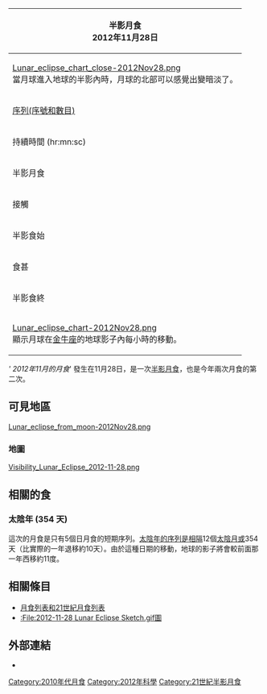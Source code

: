 <table>
<thead>
<tr class="header">
<th><p>半影月食<br />
2012年11月28日</p></th>
</tr>
</thead>
<tbody>
<tr class="odd">
<td><p><a href="https://zh.wikipedia.org/wiki/File:Lunar_eclipse_chart_close-2012Nov28.png" title="fig:Lunar_eclipse_chart_close-2012Nov28.png">Lunar_eclipse_chart_close-2012Nov28.png</a><br />
當月球進入地球的半影內時，月球的北部可以感覺出變暗淡了。</p></td>
</tr>
<tr class="even">
<td><p><a href="https://zh.wikipedia.org/wiki/沙羅週期" title="wikilink">序列(序號和數目)</a></p></td>
</tr>
<tr class="odd">
<td><p>持續時間 (hr:mn:sc)</p></td>
</tr>
<tr class="even">
<td><p>半影月食</p></td>
</tr>
<tr class="odd">
<td><p>接觸</p></td>
</tr>
<tr class="even">
<td><p>半影食始</p></td>
</tr>
<tr class="odd">
<td><p>食甚</p></td>
</tr>
<tr class="even">
<td><p>半影食終</p></td>
</tr>
<tr class="odd">
<td><p><a href="https://zh.wikipedia.org/wiki/File:Lunar_eclipse_chart-2012Nov28.png" title="fig:Lunar_eclipse_chart-2012Nov28.png">Lunar_eclipse_chart-2012Nov28.png</a><br />
顯示月球在<a href="../Page/金牛座.md" title="wikilink">金牛座</a>的地球影子內每小時的移動。</p></td>
</tr>
</tbody>
</table>

*' 2012年11月的月食*'
發生在11月28日，是一次[半影月食](../Page/月食.md "wikilink")，也是今年兩次月食的第二次。

## 可見地區

[Lunar_eclipse_from_moon-2012Nov28.png](https://zh.wikipedia.org/wiki/File:Lunar_eclipse_from_moon-2012Nov28.png "fig:Lunar_eclipse_from_moon-2012Nov28.png")

### 地圖

[Visibility_Lunar_Eclipse_2012-11-28.png](https://zh.wikipedia.org/wiki/File:Visibility_Lunar_Eclipse_2012-11-28.png "fig:Visibility_Lunar_Eclipse_2012-11-28.png")

## 相關的食

### 太陰年 (354 天)

這次的月食是只有5個日月食的短期序列。[太陰年的序列是相隔](https://zh.wikipedia.org/wiki/太陰年 "wikilink")12個[太陰月或](https://zh.wikipedia.org/wiki/朔望月 "wikilink")354天（比實際的一年退移約10天）。由於這種日期的移動，地球的影子將會較前面那一年西移約11度。

## 相關條目

  - [月食列表和](https://zh.wikipedia.org/wiki/月食列表 "wikilink")[21世紀月食列表](../Page/21世紀月食列表.md "wikilink")
  - [:<File:2012-11-28> Lunar Eclipse
    Sketch.gif圖](https://zh.wikipedia.org/wiki/:File:2012-11-28_Lunar_Eclipse_Sketch.gif "wikilink")

## 外部連結

  -
[Category:2010年代月食](https://zh.wikipedia.org/wiki/Category:2010年代月食 "wikilink")
[Category:2012年科學](https://zh.wikipedia.org/wiki/Category:2012年科學 "wikilink")
[Category:21世紀半影月食](https://zh.wikipedia.org/wiki/Category:21世紀半影月食 "wikilink")